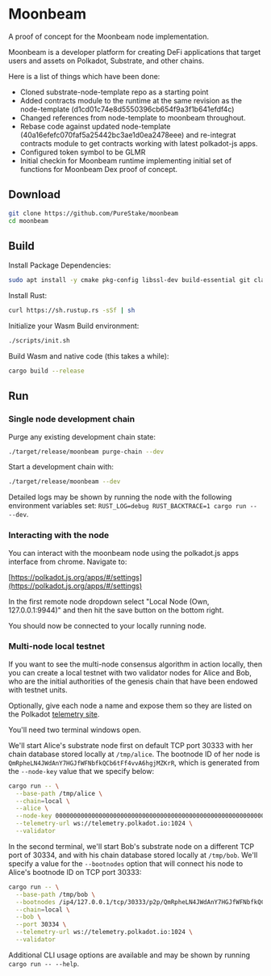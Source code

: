 # Moonbeam

A proof of concept for the Moonbeam node implementation. 

Moonbeam is a developer platform for creating DeFi applications that target users and assets on Polkadot, Substrate, and other chains.

Here is a list of things which have been done:
* Cloned substrate-node-template repo as a starting point
* Added contracts module to the runtime at the same revision as the node-template (d1cd01c74e8d5550396cb654f9a3f1b641efdf4c)
* Changed references from node-template to moonbeam throughout.
* Rebase code against updated node-template (40a16efefc070faf5a25442bc3ae1d0ea2478eee) and re-integrat contracts module to get contracts working with latest polkadot-js apps.
* Configured token symbol to be GLMR
* Initial checkin for Moonbeam runtime implementing initial set of functions for Moonbeam Dex proof of concept.

## Download
```bash
git clone https://github.com/PureStake/moonbeam
cd moonbeam
```

## Build
Install Package Dependencies:
```bash
sudo apt install -y cmake pkg-config libssl-dev build-essential git clang libclang-dev
```
Install Rust:

```bash
curl https://sh.rustup.rs -sSf | sh
```

Initialize your Wasm Build environment:

```bash
./scripts/init.sh
```

Build Wasm and native code (this takes a while):

```bash
cargo build --release
```

## Run

### Single node development chain

Purge any existing development chain state:

```bash
./target/release/moonbeam purge-chain --dev
```

Start a development chain with:

```bash
./target/release/moonbeam --dev
```

Detailed logs may be shown by running the node with the following environment variables set: `RUST_LOG=debug RUST_BACKTRACE=1 cargo run -- --dev`.

### Interacting with the node

You can interact with the moonbeam node using the polkadot.js apps interface from chrome.  Navigate to:

[https://polkadot.js.org/apps/#/settings](https://polkadot.js.org/apps/#/settings)

In the first remote node dropdown select "Local Node (Own, 127.0.0.1:9944)" and then hit the save button on the bottom right.

You should now be connected to your locally running node.

### Multi-node local testnet

If you want to see the multi-node consensus algorithm in action locally, then you can create a local testnet with two validator nodes for Alice and Bob, who are the initial authorities of the genesis chain that have been endowed with testnet units.

Optionally, give each node a name and expose them so they are listed on the Polkadot [telemetry site](https://telemetry.polkadot.io/#/Local%20Testnet).

You'll need two terminal windows open.

We'll start Alice's substrate node first on default TCP port 30333 with her chain database stored locally at `/tmp/alice`. The bootnode ID of her node is `QmRpheLN4JWdAnY7HGJfWFNbfkQCb6tFf4vvA6hgjMZKrR`, which is generated from the `--node-key` value that we specify below:

```bash
cargo run -- \
  --base-path /tmp/alice \
  --chain=local \
  --alice \
  --node-key 0000000000000000000000000000000000000000000000000000000000000001 \
  --telemetry-url ws://telemetry.polkadot.io:1024 \
  --validator
```

In the second terminal, we'll start Bob's substrate node on a different TCP port of 30334, and with his chain database stored locally at `/tmp/bob`. We'll specify a value for the `--bootnodes` option that will connect his node to Alice's bootnode ID on TCP port 30333:

```bash
cargo run -- \
  --base-path /tmp/bob \
  --bootnodes /ip4/127.0.0.1/tcp/30333/p2p/QmRpheLN4JWdAnY7HGJfWFNbfkQCb6tFf4vvA6hgjMZKrR \
  --chain=local \
  --bob \
  --port 30334 \
  --telemetry-url ws://telemetry.polkadot.io:1024 \
  --validator
```

Additional CLI usage options are available and may be shown by running `cargo run -- --help`.

